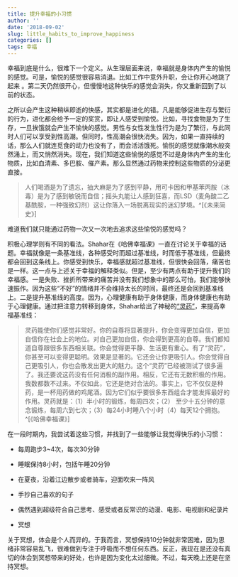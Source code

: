 ```yaml
---
title: 提升幸福的小习惯
author: ''
date: '2018-09-02'
slug: little_habits_to_improve_happiness
categories: []
tags: 幸福
---
```



幸福到底是什么，很难下一个定义。从生理层面来说，幸福就是身体内产生的愉悦的感觉。可是，愉悦的感觉很容易消退。比如工作中意外升职，会让你开心地跳了起来
。第二天仍然很开心，但慢慢地这种快乐的感觉会消失，你又重新回到了以前的状态。

之所以会产生这种稍纵即逝的快感，其实都是进化的错。凡是能够促进生存与繁衍的行为，进化都会给予一定的奖赏，即让人感受到愉悦。比如，寻找食物是为了生存，一旦挨饿就会产生不愉快的感觉。男性与女性发生性行为是为了繁衍，与此同时人们可以享受到性高潮。但同时，性高潮会很快消失。因为，如果一直持续的话，那么人们就连觅食的动力也没有了，而会活活饿死。愉悦的感觉就像潮水般突然涌上，而又悄然消失。现在，我们知道这些愉悦的感觉不过是身体内产生的生化物质，比如血清素、多巴胺、催产素。那么显然通过药物来控制这些物质的分泌更直接。

>人们喝酒是为了遗忘，抽大麻是为了感到平静，用可卡因和甲基苯丙胺（冰毒）是为了感到敏锐而自信；摇头丸能让人感到狂喜，而LSD（麦角酸二乙基酰胺，一种强致幻剂）这让你落入一场脱离现实的迷幻梦境。^[《未来简史》]

难道我们就只能通过药物一次又一次地去追求这些愉悦的感觉吗？

积极心理学则有不同的看法。Shahar在《哈佛幸福课》一直在讨论关于幸福的话题。幸福就像是一条基准线，各种感受时而超过基准线，时而低于基准线，但最终都会回到这条线上。你感受到快乐，幸福感就超过基准线，但很快会回落，痛苦也是一样。这一点与上述关于幸福的解释类似。但是，至少有两点有助于提升我们的幸福感。一是失败、挫折所带来的痛苦并没有我们想象中的那么可怕，我们能够快速振作。因为这些“不好”的情绪并不会维持太长的时间，最终还是会回到基准线上。二是提升基准线的高度。因为，心理健康有助于身体健康，而身体健康也有助于心理健康。通过把注意力转移到身体，Shahar给出了神秘的[“灵药”](http://open.163.com/movie/2006/1/L/P/M6HV755O6_M6I43ETLP.html)，来提高幸福基准线：

>灵药能使你们感觉非常好。你的自尊将显著提升，你会变得更加自信，更加自信你在社会上的地位。对自己更加自信，你会得到更高的自尊。我们都知道自尊跟很多东西相关联。你会觉得更平静、生活更有重心。有了“灵药”，你甚至可以变得更聪明。效果是显著的。它还会让你更吸引人。你会觉得自己更吸引人，你也会散发出更大的魅力。这个“灵药”已经被测试了很多遍了。我还要说这药没有任何消极的副作用。相反，它还有无数积极的作用。我数都数不过来。不仅如此，它还是绝对合法的。事实上，它不仅仅是种药，是一杯用药做的鸡尾酒。因为它们似乎要很多东西组合才能发挥最好的作用。灵药就是：（1）半小时的锻炼，每周四次；（2）
至少十五分钟的意念锻炼，每周六到七次；（3）每24小时睡八个小时（4）每天12个拥抱。
^[《哈佛幸福课》]

在一段时期内，我尝试着这些习惯，并找到了一些能够让我觉得快乐的小习惯：

* 每周跑步3~4次，每次30分钟

* 睡眠保持8小时，包括午睡20分钟

* 在夏夜，沿着江边散步或者骑车，迎面吹来一阵风

* 手抄自己喜欢的句子

* 偶然遇到超级符合自己思考、感受或者反常识的动漫、电影、电视剧和纪录片

* 冥想

关于冥想，体会是个人而异的。于我而言，冥想保持10分钟就非常困难，因为思绪非常容易乱飞，很难做到专注于呼吸而不想任何东西。反正，我现在是还没有真切的体会到冥想带来的好处，也许是因为变化太过细微。不过，每天晚上还是在坚持冥想。
